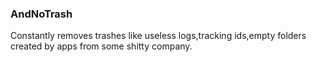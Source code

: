 ### AndNoTrash

Constantly removes trashes like useless logs,tracking ids,empty folders created by apps from some shitty company.